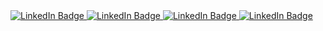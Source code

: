 <div id="badges">
  <a href="your-linkedin-URL">
    <img src="https://img.shields.io/badge/CV-jdotb-%2323C9FF" alt="LinkedIn Badge"/>
  </a>
  <a href="your-linkedin-URL">
    <img src="https://img.shields.io/badge/CV-jdotb-%2323C9FF" alt="LinkedIn Badge"/>
  </a>
    <a href="your-linkedin-URL">
    <img src="https://img.shields.io/badge/CV-jdotb-%2323C9FF" alt="LinkedIn Badge"/>
  </a>
    <a href="your-linkedin-URL">
    <img src="https://img.shields.io/badge/CV-jdotb-%2323C9FF" alt="LinkedIn Badge"/>
  </a>
</div>

<!--
**Jacki3/Jacki3** is a ✨ _special_ ✨ repository because its `README.md` (this file) appears on your GitHub profile.

Here are some ideas to get you started:

- 🔭 I’m currently working on ...
- 🌱 I’m currently learning ...
- 👯 I’m looking to collaborate on ...
- 🤔 I’m looking for help with ...
- 💬 Ask me about ...
- 📫 How to reach me: ...
- 😄 Pronouns: ...
- ⚡ Fun fact: ...
-->
